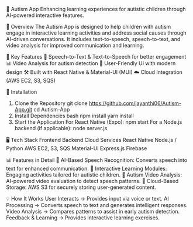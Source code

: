 📌 Autism App
Enhancing learning experiences for autistic children through AI-powered interactive features.

📖 Overview
The Autism App is designed to help children with autism engage in interactive learning activities and address social causes through AI-driven conversations. It includes text-to-speech, speech-to-text, and video analysis for improved communication and learning.

🔹 Key Features
🎤 Speech-to-Text & Text-to-Speech for better engagement
📊 Video Analysis for autism detection
🎨 User-Friendly UI with modern design
🛠 Built with React Native & Material-UI (MUI)
☁️ Cloud Integration (AWS EC2, S3, SQS)


🚀 Installation
1. Clone the Repository
git clone https://github.com/jayanthi06/Autism-App.git
cd Autism-App
2. Install Dependencies
bash
npm install
yarn install
3. Start the Application
For React Native (Expo):
npm start
For a Node.js backend (if applicable):
node server.js


🖥️ Tech Stack
Frontend	Backend	Cloud Services
React Native	Node.js / Python	AWS EC2, S3, SQS
Material-UI	Express.js	Firebase 


📊 Features in Detail
🔹 AI-Based Speech Recognition: Converts speech into text for enhanced communication.
🔹 Interactive Learning Modules: Engaging activities tailored for autistic children.
🔹 Autism Video Analysis: AI-powered video evaluation to detect speech patterns.
🔹 Cloud-Based Storage: AWS S3 for securely storing user-generated content.


💡 How It Works
User Interacts → Provides input via voice or text.
AI Processing → Converts speech to text and generates intelligent responses.
Video Analysis → Compares patterns to assist in early autism detection.
Feedback & Learning → Provides interactive learning exercises.
